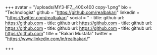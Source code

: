 +++
avatar = "/uploads/MY3-IF7__400x400 copy-1.png"
bio = "Technologist"
github = "https://github.com/realbakari"
linkedin = "https://twitter.com/realbakari"
social = "  - title: github     url: https://github.com   - title: github     url: https://github.com   - title: github     url: https://github.com   - title: github     url: https://github.com   - title: github     url: https://github.com"
title = "Bakari Mustafa"
twitter = "https://www.linkedin.com/in/realbakari/"

+++
